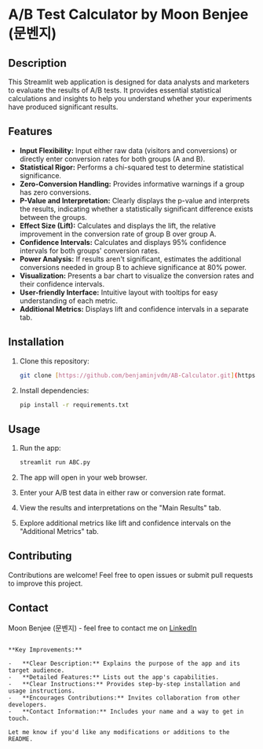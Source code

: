 # A/B Test Calculator by Moon Benjee (문벤지)

## Description

This Streamlit web application is designed for data analysts and marketers to evaluate the results of A/B tests. It provides essential statistical calculations and insights to help you understand whether your experiments have produced significant results.

## Features

- **Input Flexibility:**  Input either raw data (visitors and conversions) or directly enter conversion rates for both groups (A and B).
- **Statistical Rigor:** Performs a chi-squared test to determine statistical significance.
- **Zero-Conversion Handling:** Provides informative warnings if a group has zero conversions.
- **P-Value and Interpretation:** Clearly displays the p-value and interprets the results, indicating whether a statistically significant difference exists between the groups.
- **Effect Size (Lift):** Calculates and displays the lift, the relative improvement in the conversion rate of group B over group A.
- **Confidence Intervals:** Calculates and displays 95% confidence intervals for both groups' conversion rates.
- **Power Analysis:** If results aren't significant, estimates the additional conversions needed in group B to achieve significance at 80% power.
- **Visualization:** Presents a bar chart to visualize the conversion rates and their confidence intervals.
- **User-friendly Interface:**  Intuitive layout with tooltips for easy understanding of each metric.
- **Additional Metrics:**  Displays lift and confidence intervals in a separate tab. 

## Installation

1. Clone this repository: 
   ```bash
   git clone [https://github.com/benjaminjvdm/AB-Calculator.git](https://github.com/benjaminjvdm/AB-Calculator.git)
   ```

2. Install dependencies:
   ```bash
   pip install -r requirements.txt
   ```

## Usage

1. Run the app:
   ```bash
   streamlit run ABC.py
   ```

2. The app will open in your web browser.
3. Enter your A/B test data in either raw or conversion rate format.
4. View the results and interpretations on the "Main Results" tab.
5. Explore additional metrics like lift and confidence intervals on the "Additional Metrics" tab.

## Contributing

Contributions are welcome! Feel free to open issues or submit pull requests to improve this project.


## Contact

Moon Benjee (문벤지) - feel free to contact me on [LinkedIn](https://www.linkedin.com/in/benjaminjvdm/)
```

**Key Improvements:**

-   **Clear Description:** Explains the purpose of the app and its target audience.
-   **Detailed Features:** Lists out the app's capabilities.
-   **Clear Instructions:** Provides step-by-step installation and usage instructions.
-   **Encourages Contributions:** Invites collaboration from other developers.
-   **Contact Information:** Includes your name and a way to get in touch.

Let me know if you'd like any modifications or additions to the README.
